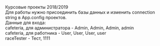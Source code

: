 Курсовые проекты 2018/2019  
Для работы нужно присоединить базы данных и изменить connection string в App.config проектов.  
Данные для входа:  
cafeteria, для администратора - Admin, Admin, Admin, admin  
cafeteria, для работника - User, User, User, user  
raceTester - Тест, 1111  
